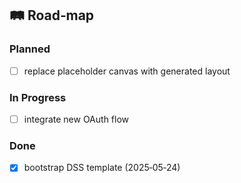 ## 🛤️ Road‑map

### Planned
- [ ] replace placeholder canvas with generated layout

### In Progress
- [ ] integrate new OAuth flow

### Done
- [x] bootstrap DSS template (2025‑05‑24)
